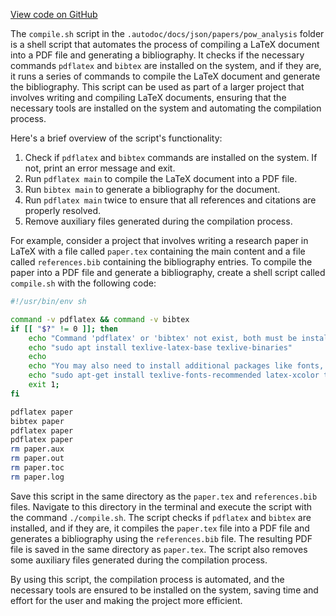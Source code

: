 [View code on GitHub](https://github.com/ergoplatform/ergo/.autodoc/docs/json/papers/pow_analysis)

The `compile.sh` script in the `.autodoc/docs/json/papers/pow_analysis` folder is a shell script that automates the process of compiling a LaTeX document into a PDF file and generating a bibliography. It checks if the necessary commands `pdflatex` and `bibtex` are installed on the system, and if they are, it runs a series of commands to compile the LaTeX document and generate the bibliography. This script can be used as part of a larger project that involves writing and compiling LaTeX documents, ensuring that the necessary tools are installed on the system and automating the compilation process.

Here's a brief overview of the script's functionality:

1. Check if `pdflatex` and `bibtex` commands are installed on the system. If not, print an error message and exit.
2. Run `pdflatex main` to compile the LaTeX document into a PDF file.
3. Run `bibtex main` to generate a bibliography for the document.
4. Run `pdflatex main` twice to ensure that all references and citations are properly resolved.
5. Remove auxiliary files generated during the compilation process.

For example, consider a project that involves writing a research paper in LaTeX with a file called `paper.tex` containing the main content and a file called `references.bib` containing the bibliography entries. To compile the paper into a PDF file and generate a bibliography, create a shell script called `compile.sh` with the following code:

```sh
#!/usr/bin/env sh

command -v pdflatex && command -v bibtex
if [[ "$?" != 0 ]]; then
    echo "Command 'pdflatex' or 'bibtex' not exist, both must be installed. For Ubuntu, try:"
    echo "sudo apt install texlive-latex-base texlive-binaries"
    echo
    echo "You may also need to install additional packages like fonts, etc. For Ubuntu, try:"
    echo "sudo apt-get install texlive-fonts-recommended latex-xcolor texlive-latex-extra cm-super"
    exit 1;
fi

pdflatex paper
bibtex paper
pdflatex paper
pdflatex paper
rm paper.aux
rm paper.out
rm paper.toc
rm paper.log
```

Save this script in the same directory as the `paper.tex` and `references.bib` files. Navigate to this directory in the terminal and execute the script with the command `./compile.sh`. The script checks if `pdflatex` and `bibtex` are installed, and if they are, it compiles the `paper.tex` file into a PDF file and generates a bibliography using the `references.bib` file. The resulting PDF file is saved in the same directory as `paper.tex`. The script also removes some auxiliary files generated during the compilation process.

By using this script, the compilation process is automated, and the necessary tools are ensured to be installed on the system, saving time and effort for the user and making the project more efficient.
